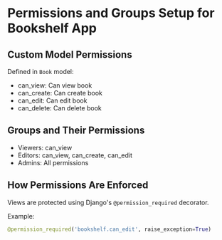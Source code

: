 # Permissions and Groups Setup for Bookshelf App

## Custom Model Permissions

Defined in `Book` model:
- can_view: Can view book
- can_create: Can create book
- can_edit: Can edit book
- can_delete: Can delete book

## Groups and Their Permissions

- Viewers: can_view
- Editors: can_view, can_create, can_edit
- Admins: All permissions

## How Permissions Are Enforced

Views are protected using Django's `@permission_required` decorator.

Example:
```python
@permission_required('bookshelf.can_edit', raise_exception=True)

